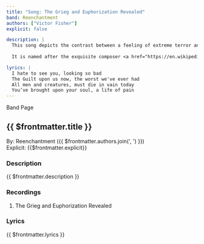 ```yaml
---
title: "Song: The Grieg and Euphorization Revealed"
band: Reenchantment
authors: ["Victor Fisher"]
explicit: false

description: |
  This song depicts the contrast between a feeling of extreme terror and a calm and reflective period that may be experienced in its wake.
  
  It is named after the exquisite composer <a href="https://en.wikipedia.org/wiki/Funeral_March_in_Memory_of_Rikard_Nordraak" target="_blank">Edvard Grieg</a>.

lyrics: |
  I hate to see you, looking so bad
  The Guilt upon us now, the worst we've ever had
  All men and creatures, must die in vain today
  You’ve brought upon your soul, a life of pain
---
```


<g-link to="/band/reenchantment">Band Page</g-link>

## {{ $frontmatter.title }}

By: <g-link to="/band/reenchantment">Reenchantment</g-link> ({{ $frontmatter.authors.join(', ') }})  
Explicit: {{$frontmatter.explicit}}

### Description

<vue-markdown>{{ $frontmatter.description }}</vue-markdown>

### Recordings

1. <g-link to="/recording/the-grieg-and-euphorization-revealed">The Grieg and Euphorization Revealed</g-link>

### Lyrics

<vue-markdown>{{ $frontmatter.lyrics }}</vue-markdown>
